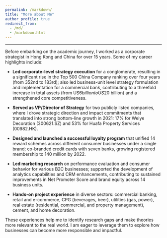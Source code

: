 ```yaml
---
permalink: /markdown/
title: "More about Me"
author_profile: true
redirect_from: 
  - /md/
  - /markdown.html
---
```

---
Before embarking on the academic journey, I worked as a corporate strategist in Hong Kong and China for over 15 years. Some of my career highlights include:

* **Led corporate-level strategy execution** for a conglomerate, resulting in a significant rise in the Top 500 China Company ranking over four years (from 352nd to 183rd); also led business-unit level strategy formulation and implementation for a commercial bank, contributing to a threefold increase in total assets (from US$6 billion to US$20 billion) and a strengthened core competitiveness.

* **Served as VP/Director of Strategy** for two publicly listed companies, where I drove strategic direction and impact commitments that translated into strong bottom-line growth in 2021: 17% for Weiye Decoration (300621.SZ) and 53% for Huafa Property Services (00982.HK).

* **Designed and launched a successful loyalty program** that unified 14 reward schemes across different consumer businesses under a single brand; co-branded credit cards with seven banks, growing registered membership to 140 million by 2022.

* **Led marketing research** on performance evaluation and consumer behavior for various B2C businesses; supported the development of analytics capabilities and CRM enhancements, contributing to sustained improvements in Net Promoter Score and brand equity across 14 business units.

* **Hands-on project experience** in diverse sectors: commercial banking, retail and e-commerce, CPG (beverages, beer), utilities (gas, power), real estate (residential, commercial, and property management), cement, and home decoration.

These experiences help me to identify research gaps and make theories more relevant to the real world. I am eager to leverage them to explore how businesses can become more responsible and impactful.

